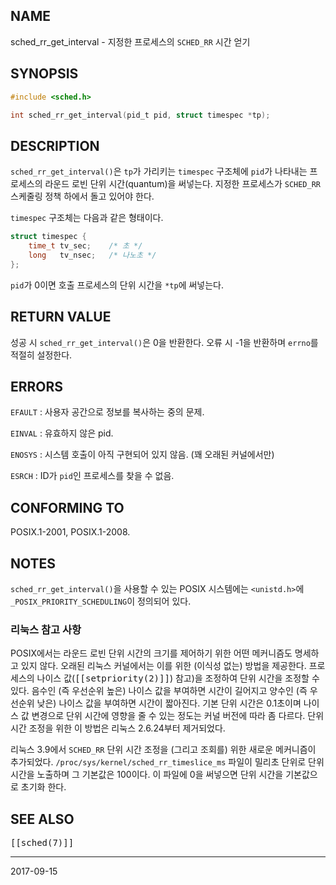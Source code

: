 ## NAME

sched_rr_get_interval - 지정한 프로세스의 `SCHED_RR` 시간 얻기

## SYNOPSIS

```c
#include <sched.h>

int sched_rr_get_interval(pid_t pid, struct timespec *tp);
```

## DESCRIPTION

`sched_rr_get_interval()`은 `tp`가 가리키는 `timespec` 구조체에 `pid`가 나타내는 프로세스의 라운드 로빈 단위 시간(quantum)을 써넣는다. 지정한 프로세스가 `SCHED_RR` 스케줄링 정책 하에서 돌고 있어야 한다.

`timespec` 구조체는 다음과 같은 형태이다.

```c
struct timespec {
    time_t tv_sec;    /* 초 */
    long   tv_nsec;   /* 나노초 */
};
```

`pid`가 0이면 호출 프로세스의 단위 시간을 `*tp`에 써넣는다.

## RETURN VALUE

성공 시 `sched_rr_get_interval()`은 0을 반환한다. 오류 시 -1을 반환하며 `errno`를 적절히 설정한다.

## ERRORS

`EFAULT`
:   사용자 공간으로 정보를 복사하는 중의 문제.

`EINVAL`
:   유효하지 않은 pid.

`ENOSYS`
:   시스템 호출이 아직 구현되어 있지 않음. (꽤 오래된 커널에서만)

`ESRCH`
:   ID가 `pid`인 프로세스를 찾을 수 없음.

## CONFORMING TO

POSIX.1-2001, POSIX.1-2008.

## NOTES

`sched_rr_get_interval()`을 사용할 수 있는 POSIX 시스템에는 `<unistd.h>`에 `_POSIX_PRIORITY_SCHEDULING`이 정의되어 있다.

### 리눅스 참고 사항

POSIX에서는 라운드 로빈 단위 시간의 크기를 제어하기 위한 어떤 메커니즘도 명세하고 있지 않다. 오래된 리눅스 커널에서는 이를 위한 (이식성 없는) 방법을 제공한다. 프로세스의 나이스 값(<tt>[[setpriority(2)]]</tt>) 참고)을 조정하여 단위 시간을 조정할 수 있다. 음수인 (즉 우선순위 높은) 나이스 값을 부여하면 시간이 길어지고 양수인 (즉 우선순위 낮은) 나이스 값을 부여하면 시간이 짧아진다. 기본 단위 시간은 0.1초이며 나이스 값 변경으로 단위 시간에 영향을 줄 수 있는 정도는 커널 버전에 따라 좀 다르다. 단위 시간 조정을 위한 이 방법은 리눅스 2.6.24부터 제거되었다.

리눅스 3.9에서 `SCHED_RR` 단위 시간 조정을 (그리고 조회를) 위한 새로운 메커니즘이 추가되었다. `/proc/sys/kernel/sched_rr_timeslice_ms` 파일이 밀리초 단위로 단위 시간을 노출하며 그 기본값은 100이다. 이 파일에 0을 써넣으면 단위 시간을 기본값으로 초기화 한다.

## SEE ALSO

<tt>[[sched(7)]]</tt>

----

2017-09-15
